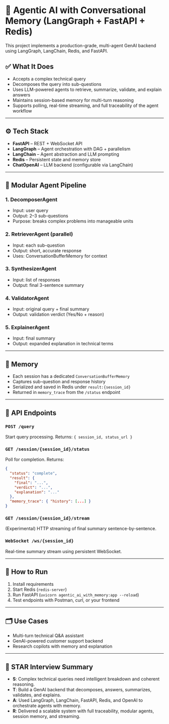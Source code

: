 # 🧠 Agentic AI with Conversational Memory (LangGraph + FastAPI + Redis)

This project implements a production-grade, multi-agent GenAI backend using LangGraph, LangChain, Redis, and FastAPI.

## ✅ What It Does

* Accepts a complex technical query
* Decomposes the query into sub-questions
* Uses LLM-powered agents to retrieve, summarize, validate, and explain answers
* Maintains session-based memory for multi-turn reasoning
* Supports polling, real-time streaming, and full traceability of the agent workflow

---

## ⚙️ Tech Stack

* **FastAPI** – REST + WebSocket API
* **LangGraph** – Agent orchestration with DAG + parallelism
* **LangChain** – Agent abstraction and LLM prompting
* **Redis** – Persistent state and memory store
* **ChatOpenAI** – LLM backend (configurable via LangChain)

---

## 🧩 Modular Agent Pipeline

### 1. **DecomposerAgent**

* Input: user query
* Output: 2–3 sub-questions
* Purpose: breaks complex problems into manageable units

### 2. **RetrieverAgent** (parallel)

* Input: each sub-question
* Output: short, accurate response
* Uses: ConversationBufferMemory for context

### 3. **SynthesizerAgent**

* Input: list of responses
* Output: final 3-sentence summary

### 4. **ValidatorAgent**

* Input: original query + final summary
* Output: validation verdict (Yes/No + reason)

### 5. **ExplainerAgent**

* Input: final summary
* Output: expanded explanation in technical terms

---

## 🧠 Memory

* Each session has a dedicated `ConversationBufferMemory`
* Captures sub-question and response history
* Serialized and saved in Redis under `result:{session_id}`
* Returned in `memory_trace` from the `/status` endpoint

---

## 🔌 API Endpoints

### `POST /query`

Start query processing.
Returns: `{ session_id, status_url }`

### `GET /session/{session_id}/status`

Poll for completion.
Returns:

```json
{
  "status": "complete",
  "result": {
    "final": "...",
    "verdict": "...",
    "explanation": "..."
  },
  "memory_trace": { "history": [...] }
}
```

### `GET /session/{session_id}/stream`

(Experimental) HTTP streaming of final summary sentence-by-sentence.

### `WebSocket /ws/{session_id}`

Real-time summary stream using persistent WebSocket.

---

## 🚀 How to Run

1. Install requirements
2. Start Redis (`redis-server`)
3. Run FastAPI (`uvicorn agentic_ai_with_memory:app --reload`)
4. Test endpoints with Postman, curl, or your frontend

---

## 🗂️ Use Cases

* Multi-turn technical Q\&A assistant
* GenAI-powered customer support backend
* Research copilots with memory and explanation

---

## 🎯 STAR Interview Summary

* **S**: Complex technical queries need intelligent breakdown and coherent reasoning.
* **T**: Build a GenAI backend that decomposes, answers, summarizes, validates, and explains.
* **A**: Used LangGraph, LangChain, FastAPI, Redis, and OpenAI to orchestrate agents with memory.
* **R**: Delivered a scalable system with full traceability, modular agents, session memory, and streaming.
